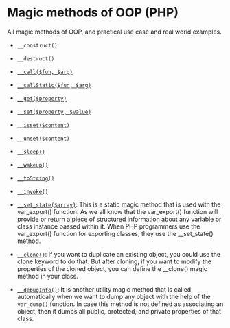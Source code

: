 # Magic methods of OOP (PHP)

All magic methods of OOP, and practical use case and real world examples.

- `__construct()`
- `__destruct()`
- <a href="https://github.com/beyond88/oop-magic-methods/blob/main/Call.php">`__call($fun, $arg)`</a>
- <a href="https://github.com/beyond88/oop-magic-methods/blob/main/CallStatic.php">`__callStatic($fun, $arg)`</a>
- <a href="https://github.com/beyond88/oop-magic-methods/blob/main/Get.php">`__get($property)`</a>
- <a href="https://github.com/beyond88/oop-magic-methods/blob/main/Set.php">`__set($property, $value)`</a>
- <a href="https://github.com/beyond88/oop-magic-methods/blob/main/Isset.php">`__isset($content)`</a>
- <a href="https://github.com/beyond88/oop-magic-methods/blob/main/UnSet.php">`__unset($content)`</a>
- <a href="https://github.com/beyond88/oop-magic-methods/blob/main/Sleep.php">`__sleep()`</a>
- <a href="https://github.com/beyond88/oop-magic-methods/blob/main/WakeUp.php">`__wakeup()`</a>
- <a href="https://github.com/beyond88/oop-magic-methods/blob/main/ToString.php">`__toString()`</a>
- <a href="https://github.com/beyond88/oop-magic-methods/blob/main/Invoke.php">`__invoke()`</a>
- <a href="https://github.com/beyond88/oop-magic-methods/blob/main/SetState.php">`__set_state($array)`</a>: This is a static magic method that is used with the var_export() function. As we all know that the var_export() function will provide or return a piece of structured information about any variable or class instance passed within it. When PHP programmers use the var_export() function for exporting classes, they use the \_\_set_state() method.

- <a href="https://github.com/beyond88/oop-magic-methods/blob/main/CloneStudent.php">`__clone()`</a>: If you want to duplicate an existing object, you could use the clone keyword to do that. But after cloning, if you want to modify the properties of the cloned object, you can define the \_\_clone() magic method in your class.

- <a href="https://github.com/beyond88/oop-magic-methods/blob/main/DebugInfo.php">`__debugInfo()`</a>: It is another utility magic method that is called automatically when we want to dump any object with the help of the `var_dump()` function. In case this method is not defined as associating an object, then it dumps all public, protected, and private properties of that class.
